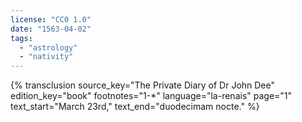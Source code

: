 ```yaml
---
license: "CC0 1.0"
date: "1563-04-02"
tags:
  - "astrology"
  - "nativity"
---
```

{% transclusion
  source_key="The Private Diary of Dr John Dee"
  edition_key="book"
  footnotes="1-*"
  language="la-renais"
  page="1"
  text_start="March 23rd,"
  text_end="duodecimam nocte."
%}
